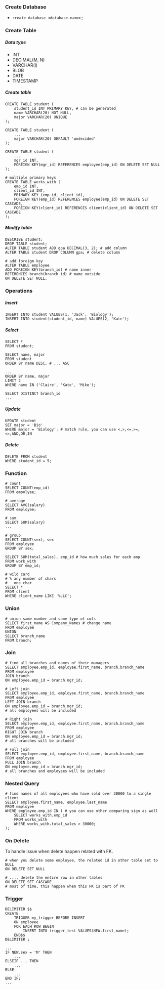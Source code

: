 ### Create Database

- `create database <database-name>;`

### Create Table

##### Data type

- INT
- DECIMAL(M, N)
- VARCHAR(l)
- BLOB
- DATE
- TIMESTAMP

##### Create table

```mysql
CREATE TABLE student (
	student_id INT PRIMARY KEY, # can be generated
    name VARCHAR(20) NOT NULL,
    major VARCHAR(20) UNIQUE
);
```

```mysql
CREATE TABLE student (
	...
    major VARCHAR(20) DEFAULT 'undecided'
);
```

```mysql
CREATE TABLE student (
	...
    mgr_id INT,
    FOREIGN KEY(mgr_id) REFERENCES employee(emp_id) ON DELETE SET NULL   
);
```

```mysql
# multiple primary keys
CREATE TABLE works_with (
    emp_id INT,
    client_id INT,
    PRIMARY KEY (emp_id, client_id),
    FOREIGN KEY(emp_id) REFERENCES employee(emp_id) ON DELETE SET CASCADE,
    FOREIGN KEY(client_id) REFERENCES client(client_id) ON DELETE SET CASCADE
);
```

##### Modify table

```mysql
DESCRIBE student;
DROP TABLE student;
ALTER TABLE student ADD gpa DECIMAL(3, 2); # add column
ALTER TABLE student DROP COLUMN gpa; # delete column
```

``` mysql
# add foreign key
ALTER TABLE employee
ADD FOREIGN KEY(branch_id) # name inner
REFERENCES branch(branch_id) # name outside
ON DELETE SET NULL;
```

### Operations

##### Insert

```mysql
INSERT INTO student VALUES(1, 'Jack', 'Biology');
INSERT INTO student(student_id, name) VALUES(2, 'Kate');
```

##### Select

```mysql
SELECT *
FROM student;
```

```mysql
SELECT name, major
FROM student
ORDER BY name DESC; # ... ASC
```

```mysql
...
ORDER BY name, major
LIMIT 2
WHERE name IN ('Claire', 'Kate', 'Mike');
```

```mysql
SELECT DISTINCT branch_id
...
```

##### Update

```mysql
UPDATE student
SET major = 'Bio'
WHERE major = 'Biology'; # match rule, you can use <,>,<=,>=,<>,AND,OR,IN
```

##### Delete

```mysql
DELETE FROM student
WHERE student_id = 5;
```

### Function

```mysql
# count
SELECT COUNT(emp_id)
FROM empolyee;
```

```mysql
# average
SELECT AVG(salary)
FROM employee;
```

```mysql
# sum
SELECT SUM(salary)
...
```

```mysql
# group
SELECT COUNT(sex), sex
FROM employee
GROUP BY sex;

SELECT SUM(total_sales), emp_id # how much sales for each emp
FROM work_with
GROUP BY emp_id;
```

```mysql
# wild card
# % any number of chars
# _ one char
SELECT *
FROM client
WHERE client_name LIKE '%LLC';
```

### Union

```mysql
# union same number and same type of cols
SELECT first_name AS Company_Names # change name
FROM employee
UNION
SELECT branch_name
FROM branch;
```

### Join

```mysql
# find all branches and names of their managers
SELECT employee.emp_id, employee.first_name, branch.branch_name
FROM employee
JOIN branch
ON employee.emp_id = branch.mgr_id;
```

```mysql
# Left join
SELECT employee.emp_id, employee.first_name, branch.branch_name
FROM employee
LEFT JOIN branch
ON employee.emp_id = branch.mgr_id;
# all employees will be included
```

```mysql
# Right join
SELECT employee.emp_id, employee.first_name, branch.branch_name
FROM employee
RIGHT JOIN branch
ON employee.emp_id = branch.mgr_id;
# all branches will be included
```

```mysql
# Full join
SELECT employee.emp_id, employee.first_name, branch.branch_name
FROM employee
FULL JOIN branch
ON employee.emp_id = branch.mgr_id;
# all branches and employees will be included
```

### Nested Query

```mysql
# find names of all employees who have sold over 30000 to a single client
SELECT employee.first_name, employee.last_name
FROM employee
WHERE employee.emp_id IN ( # you can use other comparing sign as well
	SELECT works_with.emp_id
	FROM works_with
	WHERE works_with.total_sales > 30000;
);
```

### On Delete

To handle issue when delete happen related with FK.

```mysql
# when you delete some employee, the related id in other table set to NULL
ON DELETE SET NULL
```

```mysql
# ..., delete the entire row in other tables
ON DELETE SET CASCADE
# most of time, this happen when this FK is part of PK
```

### Trigger

```mysql
DELIMITER $$
CREATE
	TRIGGER my_trigger BEFORE INSERT
	ON employee
	FOR EACH ROW BEGIN
		INSERT INTO trigger_test VALUES(NEW.first_name);
	END$$
DELIMITER ;
```

```mysql
...
IF NEW.sex = 'M' THEN
	...
ELSEIF ... THEN
	...
ELSE
	...
END IF;
...
```


